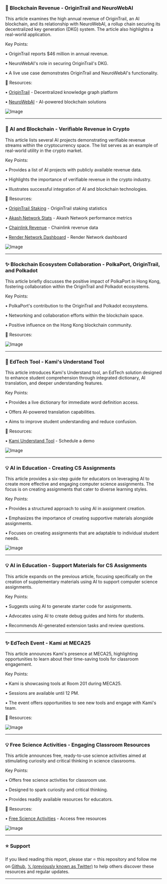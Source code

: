 ### 🤖 Blockchain Revenue - OriginTrail and NeuroWebAI

This article examines the high annual revenue of OriginTrail, an AI blockchain, and its relationship with NeuroWebAI, a rollup chain securing its decentralized key generation (DKG) system.  The article also highlights a real-world application.

Key Points:

• OriginTrail reports $46 million in annual revenue.

• NeuroWebAI's role in securing OriginTrail's DKG.

•  A live use case demonstrates OriginTrail and NeuroWebAI's functionality.


🔗 Resources:

• [OriginTrail](https://origintrail.io/) - Decentralized knowledge graph platform

• [NeuroWebAI](https://neuroweb.ai/) - AI-powered blockchain solutions

![Image](https://pbs.twimg.com/media/GkLUZZwWwAAYVbL?format=jpg&name=small)


---

### 🚀 AI and Blockchain - Verifiable Revenue in Crypto

This article lists several AI projects demonstrating verifiable revenue streams within the cryptocurrency space.  The list serves as an example of real-world utility in the crypto market.

Key Points:

•  Provides a list of AI projects with publicly available revenue data.

•  Highlights the importance of verifiable revenue in the crypto industry.

•  Illustrates successful integration of AI and blockchain technologies.


🔗 Resources:

• [OriginTrail Staking](http://staking.origintrail.io) - OriginTrail staking statistics

• [Akash Network Stats](http://stats.akash.network) - Akash Network performance metrics

• [Chainlink Revenue](http://dune.com/linkpool/chainlink-revenue) - Chainlink revenue data

• [Render Network Dashboard](http://dune.com/tobiases/dollarrender-dashboard) - Render Network dashboard


![Image](https://pbs.twimg.com/media/GkLUZZwWwAAYVbL?format=jpg&name=small)


---

### ✨  Blockchain Ecosystem Collaboration - PolkaPort, OriginTrail, and Polkadot

This article briefly discusses the positive impact of PolkaPort in Hong Kong, fostering collaboration within the OriginTrail and Polkadot ecosystems.

Key Points:

• PolkaPort's contribution to the OriginTrail and Polkadot ecosystems.

•  Networking and collaboration efforts within the blockchain space.

•  Positive influence on the Hong Kong blockchain community.


🔗 Resources:

![Image](https://pbs.twimg.com/ext_tw_video_thumb/1893516054200229890/pu/img/3YKbp6TXWlOwWsup.jpg)


---

### 🚀 EdTech Tool - Kami's Understand Tool

This article introduces Kami's Understand tool, an EdTech solution designed to enhance student comprehension through integrated dictionary, AI translation, and deeper understanding features.


Key Points:

•  Provides a live dictionary for immediate word definition access.

•  Offers AI-powered translation capabilities.

•  Aims to improve student understanding and reduce confusion.


🔗 Resources:

• [Kami Understand Tool](http://calendly.com/NicoleKami) - Schedule a demo

![Image](https://pbs.twimg.com/tweet_video_thumb/GkTLoyDWwAAGa9r.jpg)


---

### 💡 AI in Education - Creating CS Assignments

This article provides a six-step guide for educators on leveraging AI to create more effective and engaging computer science assignments.  The focus is on creating assignments that cater to diverse learning styles.

Key Points:

•  Provides a structured approach to using AI in assignment creation.

•  Emphasizes the importance of creating supportive materials alongside assignments.

•  Focuses on creating assignments that are adaptable to individual student needs.


![Image](https://pbs.twimg.com/media/GkUX7qcWEAAZKMj?format=jpg&name=small)


---

### 💡 AI in Education - Support Materials for CS Assignments

This article expands on the previous article, focusing specifically on the creation of supplementary materials using AI to support computer science assignments.


Key Points:

•  Suggests using AI to generate starter code for assignments.

•  Advocates using AI to create debug guides and hints for students.

•  Recommends AI-generated extension tasks and review questions.



---

### ✨ EdTech Event - Kami at MECA25

This article announces Kami's presence at MECA25, highlighting opportunities to learn about their time-saving tools for classroom engagement.


Key Points:

•  Kami is showcasing tools at Room 201 during MECA25.

•  Sessions are available until 12 PM.

•  The event offers opportunities to see new tools and engage with Kami's team.



🔗 Resources:

![Image](https://pbs.twimg.com/amplify_video_thumb/1892945900755988482/img/2jpOova3Aza9iq25.jpg)


---

### 💡  Free Science Activities - Engaging Classroom Resources

This article announces free, ready-to-use science activities aimed at stimulating curiosity and critical thinking in science classrooms.


Key Points:

•  Offers free science activities for classroom use.

•  Designed to spark curiosity and critical thinking.

•  Provides readily available resources for educators.


🔗 Resources:

• [Free Science Activities](https://brnw.ch/21wQRpY) - Access free resources



![Image](https://pbs.twimg.com/ext_tw_video_thumb/1892937443680088064/pu/img/-_NsfaEPBYgqapsZ.jpg)


---

### ⭐️ Support

If you liked reading this report, please star ⭐️ this repository and follow me on [Github](https://github.com/Drix10), [𝕏 (previously known as Twitter)](https://x.com/DRIX_10_) to help others discover these resources and regular updates.

---